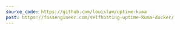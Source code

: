 ```yaml
---
source_code: https://github.com/louislam/uptime-kuma
post: https://fossengineer.com/selfhosting-uptime-Kuma-docker/
---
```

